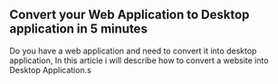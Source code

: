 ## Convert your Web Application to Desktop application in 5 minutes

Do you have a web application and need to convert it into desktop application, In this article i will describe how to convert a website into Desktop Application.s

